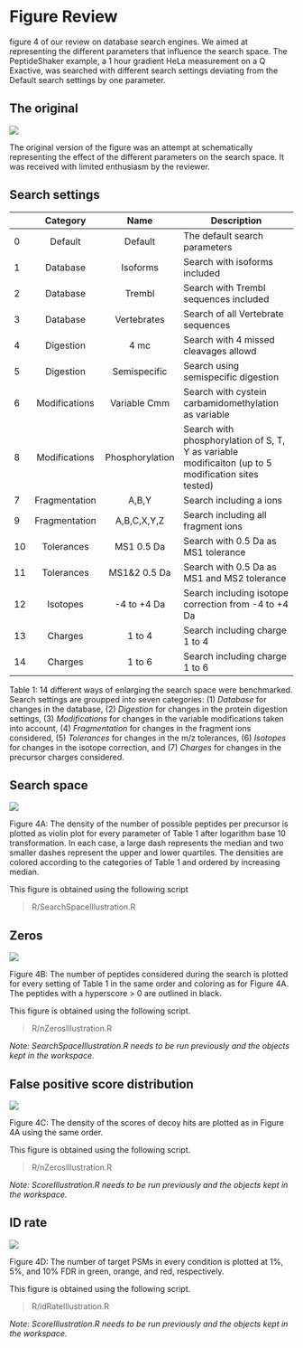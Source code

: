 # Figure Review

figure 4 of our review on database search engines. We aimed at representing the different parameters that influence the search space. The PeptideShaker example, a 1 hour gradient HeLa measurement on a Q Exactive, was searched with different search settings deviating from the Default search settings by one parameter.


## The original

![](illustrations/original.png)

The original version of the figure was an attempt at schematically representing the effect of the different parameters on the search space. It was received with limited enthusiasm by the reviewer.


## Search settings

|     | Category        | Name            | Description                                                                                             |
| --- |:---------------:|:---------------:| ------------------------------------------------------------------------------------------------------- |
| 0   | Default         | Default         | The default search parameters                                                                           |
| 1   | Database        | Isoforms        | Search with isoforms included                                                                           |
| 2   | Database        | Trembl          | Search with Trembl sequences included                                                                   |
| 3   | Database        | Vertebrates     | Search of all Vertebrate sequences                                                                      |
| 4   | Digestion       | 4 mc            | Search with 4 missed cleavages allowd                                                                   |
| 5   | Digestion       | Semispecific    | Search using semispecific digestion                                                                     |
| 6   | Modifications   | Variable Cmm    | Search with cystein carbamidomethylation as variable                                                    |
| 8   | Modifications   | Phosphorylation | Search with phosphorylation of S, T, Y as variable modificaiton (up to 5 modification sites tested)     |
| 7   | Fragmentation   | A,B,Y           | Search including a ions                                                                                 |
| 9   | Fragmentation   | A,B,C,X,Y,Z     | Search including all fragment ions                                                                      |
| 10  | Tolerances      | MS1 0.5 Da      | Search with 0.5 Da as MS1 tolerance                                                                     |
| 11  | Tolerances      | MS1&2 0.5 Da    | Search with 0.5 Da as MS1 and MS2 tolerance                                                             |
| 12  | Isotopes        | -4 to +4 Da     | Search including isotope correction from -4 to +4 Da                                                    |
| 13  | Charges         | 1 to 4          | Search including charge 1 to 4                                                                          |
| 14  | Charges         | 1 to 6          | Search including charge 1 to 6                                                                          |

Table 1: 14 different ways of enlarging the search space were benchmarked. Search settings are groupped into seven categories: (1) _Database_ for changes in the database, (2) _Digestion_ for changes in the protein digestion settings, (3) _Modifications_ for changes in the variable modifications taken into account, (4) _Fragmentation_ for changes in the fragment ions considered, (5) _Tolerances_ for changes in the m/z tolerances, (6) _Isotopes_ for changes in the isotope correction, and (7) _Charges_ for changes in the precursor charges considered.


## Search space

![](illustrations/searchSpace.png)

Figure 4A: The density of the number of possible peptides per precursor is plotted as violin plot for every parameter of Table 1 after logarithm base 10 transformation. In each case, a large dash represents the median and two smaller dashes represent the upper and lower quartiles. The densities are colored according to the categories of Table 1 and ordered by increasing median.

This figure is obtained using the following script

> R/SearchSpaceIllustration.R


## Zeros

![](illustrations/nZeros.png)

Figure 4B: The number of peptides considered during the search is plotted for every setting of Table 1 in the same order and coloring as for Figure 4A. The peptides with a hyperscore > 0 are outlined in black.

This figure is obtained using the following script.

> R/nZerosIllustration.R

*Note: SearchSpaceIllustration.R needs to be run previously and the objects kept in the workspace.*


## False positive score distribution

![](illustrations/scores.png)

Figure 4C: The density of the scores of decoy hits are plotted as in Figure 4A using the same order.

This figure is obtained using the following script.

> R/nZerosIllustration.R

*Note: ScoreIllustration.R needs to be run previously and the objects kept in the workspace.*


## ID rate

![](illustrations/idRate.png)

Figure 4D: The number of target PSMs in every condition is plotted at 1%, 5%, and 10% FDR in green, orange, and red, respectively.

This figure is obtained using the following script.

> R/idRateIllustration.R

*Note: ScoreIllustration.R needs to be run previously and the objects kept in the workspace.*


